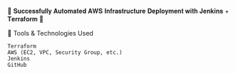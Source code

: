 🚀 𝐒𝐮𝐜𝐜𝐞𝐬𝐬𝐟𝐮𝐥𝐥𝐲 𝐀𝐮𝐭𝐨𝐦𝐚𝐭𝐞𝐝 𝐀𝐖𝐒 𝐈𝐧𝐟𝐫𝐚𝐬𝐭𝐫𝐮𝐜𝐭𝐮𝐫𝐞 𝐃𝐞𝐩𝐥𝐨𝐲𝐦𝐞𝐧𝐭 𝐰𝐢𝐭𝐡 𝐉𝐞𝐧𝐤𝐢𝐧𝐬 + 𝐓𝐞𝐫𝐫𝐚𝐟𝐨𝐫𝐦 🎯

🔧 Tools & Technologies Used

    Terraform
    AWS (EC2, VPC, Security Group, etc.)
    Jenkins
    GitHub







